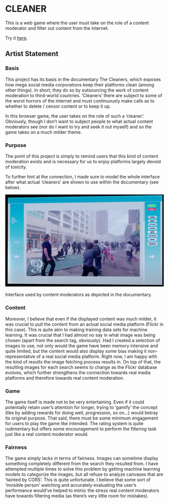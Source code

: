 # CLEANER
This is a web game where the user must take on the role of a content moderator and filter out content from the internet. 

Try it [here](https://atienn.github.io/Personal/CLEANER/).

## Artist Statement
### Basis
This project has its basis in the documentary The Cleaners, which exposes how mega social media corporations keep their platforms clean (among other things). In short, they do so by outsourcing the work of content moderation to third-world countries. ‘Cleaners’ there are subject to some of the worst horrors of the internet and must continuously make calls as to whether to delete / censor content or to keep it up.

In this browser game, the user takes on the role of such a ‘cleaner’. Obviously, though I don’t want to subject people to what actual content moderators see (nor do I want to try and seek it out myself) and so the game takes on a much milder theme.

### Purpose
The point of this project is simply to remind users that this kind of content moderation exists and is necessary for us to enjoy platforms largely devoid of toxicity.

To further hint at the connection, I made sure to model the whole interface after what actual ‘cleaners’ are shown to use within the documentary (see below).

![](assets/images/Interface.png)

Interface used by content moderators as depicted in the documentary.

### Content
Moreover, I believe that even if the displayed content was much milder, it was crucial to pull the content from an actual social media platform (Flickr in this case). This is quite akin to making training data sets for machine learning. It was crucial that I had almost no say in what image was being chosen (apart from the search tag, obviously). Had I created a selection of images to use, not only would the game have been memory intensive and quite limited, but the content would also display some bias making it non-representative of a real social media platform. 
Right now, I am happy with the kind of results the image fetching process results in. On top of that, the resulting images for each search seems to change as the Flickr database evolves, which further strengthens the connection towards real media platforms and therefore towards real content moderation.

### Game
The game itself is made not to be very entertaining. Even if it could potentially retain user’s attention for longer, trying to ‘gamify’ the concept (like by adding rewards for doing well, progression, so on…) would betray its original purpose. That said, there must be some minimum engagement for users to play the game like intended. The rating system is quite rudimentary but offers some encouragement to perform the filtering task just like a real content moderator would.

### Fairness
The game simply lacks in terms of fairness. Images can sometime display something completely different from the search they resulted from. I have attempted multiple times to solve this problem by getting machine learning models to categorize the images, but all refuse to analyze canvases that are ‘tainted by CORS’. This is quite unfortunate. I believe that some sort of ‘invisible person’ watching and accurately evaluating the user’s performance would’ve helped to mimic the stress real content moderators have towards filtering media (as there’s very little room for mistakes).

